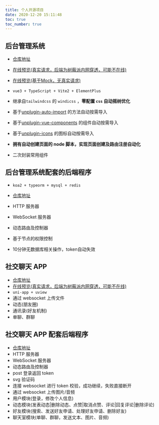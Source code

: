 ```yaml
---
title: 个人开源项目
date: 2020-12-20 15:11:48
toc: true
toc_number: true
---
```


## 后台管理系统

- [仓库地址](https://gitee.com/BluesYoung-web/admin-vue3-element3-vite2)
- [在线预览(真实请求，后端为树莓派内网穿透，可能不在线)](http://frp.104300.xyz:15151/)
- [在线预览(基于Mock，无真实请求)](https://bluesyoung-web.gitee.io/admin-vue3-element3-vite2/#/)

- `vue3 + TypeScript + Vite2 + ElementPlus`
- 继承自`tailwindcss` 的 `windicss` ，**零配置 `css` 自动摇树优化**

- 基于[unplugin-auto-import](https://github.com/antfu/unplugin-auto-import) 的方法自动按需导入
- 基于[unplugin-vue-components](https://github.com/antfu/unplugin-vue-components) 的组件自动按需导入
- 基于[unplugin-icons](https://github.com/antfu/unplugin-icons) 的图标自动按需导入
- **拥有自动创建页面的 node 脚本，实现页面创建及路由注册自动化**
- 二次封装常用组件

## 后台管理系统配套的后端程序

- `koa2 + typeorm + mysql + redis`
- [仓库地址](https://gitee.com/BluesYoung-web/admin-server)

-  HTTP 服务器
-  WebSocket 服务器
-  动态路由及控制器
-  基于节点的权限控制
-  10分钟无数据库相关操作，token自动失效

## 社交聊天 APP

- [仓库地址](https://gitee.com/BluesYoung-web/young-chat)
- [在线预览(真实请求，后端为树莓派内网穿透，可能不在线)](http://frp.104300.xyz:15151/chat/#/pages/login/index)
- `uni-app + uview`
-  通过 websocket 上传文件
-  动态(朋友圈)
-  通讯录(好友机制)
-  单聊、群聊

## 社交聊天 APP 配套后端程序

- [仓库地址](https://gitee.com/BluesYoung-web/young-chat-server)
-  HTTP 服务器
-  WebSocket 服务器
-  动态路由及控制器
-  post 登录返回 token
-  svg 验证码
-  连接 websocket 进行 token 校验，成功继续，失败直接断开
-  通过 websocket 上传图片/音频
-  用户模块(登录，修改个人信息)
-  动态模块(发表动态|删除动态、点赞|取消点赞、评论|回复评论|删除评论)
-  好友模块(搜索、发送好友申请、处理好友申请、删除好友)
-  聊天室模块(单聊、群聊，发送文本、图片、音频)
